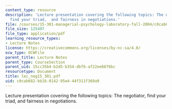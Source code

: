 ```yaml
---
content_type: resource
description: 'Lecture presentation covering the following topics: The negotiator,
  find your triad,  and fairness in negotiations.'
file: /courses/15-301-managerial-psychology-laboratory-fall-2004/c0cab682bb16014295e444f311f369a9_lec_neg15_301.pdf
file_size: 125497
file_type: application/pdf
learning_resource_types:
- Lecture Notes
license: https://creativecommons.org/licenses/by-nc-sa/4.0/
ocw_type: OCWFile
parent_title: Lecture Notes
parent_type: CourseSection
parent_uid: 15cc35b4-b2d5-b354-dbf6-af22ee6876bc
resourcetype: Document
title: lec_neg15_301.pdf
uid: c0cab682-bb16-0142-95e4-44f311f369a9
---
```

Lecture presentation covering the following topics: The negotiator, find your triad,  and fairness in negotiations.